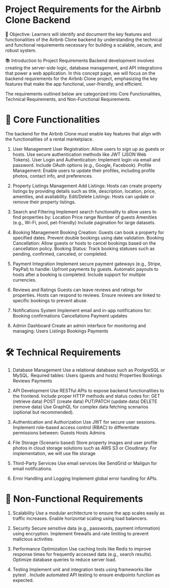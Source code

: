 # Project Requirements for the Airbnb Clone Backend

🎯 Objective:
Learners will identify and document the key features and functionalities of the Airbnb Clone backend by understanding the technical and functional requirements necessary for building a scalable, secure, and robust system.

📚 Introduction to Project Requirements
Backend development involves creating the server-side logic, database management, and API integrations that power a web application. In this concept page, we will focus on the backend requirements for the Airbnb Clone project, emphasizing the key features that make the app functional, user-friendly, and efficient.

The requirements outlined below are categorized into Core Functionalities, Technical Requirements, and Non-Functional Requirements.

# 🔑 Core Functionalities
The backend for the Airbnb Clone must enable key features that align with the functionalities of a rental marketplace.

1. User Management
User Registration:
Allow users to sign up as guests or hosts.
Use secure authentication methods like JWT (JSON Web Tokens).
User Login and Authentication:
Implement login via email and password.
Include OAuth options (e.g., Google, Facebook).
Profile Management:
Enable users to update their profiles, including profile photos, contact info, and preferences.

2. Property Listings Management
Add Listings:
Hosts can create property listings by providing details such as title, description, location, price, amenities, and availability.
Edit/Delete Listings:
Hosts can update or remove their property listings.

3. Search and Filtering
Implement search functionality to allow users to find properties by:
Location
Price range
Number of guests
Amenities (e.g., Wi-Fi, pool, pet-friendly)
Include pagination for large datasets.

4. Booking Management
Booking Creation:
Guests can book a property for specified dates.
Prevent double bookings using date validation.
Booking Cancellation:
Allow guests or hosts to cancel bookings based on the cancellation policy.
Booking Status:
Track booking statuses such as pending, confirmed, canceled, or completed.

5. Payment Integration
Implement secure payment gateways (e.g., Stripe, PayPal) to handle:
Upfront payments by guests.
Automatic payouts to hosts after a booking is completed.
Include support for multiple currencies.

6. Reviews and Ratings
Guests can leave reviews and ratings for properties.
Hosts can respond to reviews.
Ensure reviews are linked to specific bookings to prevent abuse.

7. Notifications System
Implement email and in-app notifications for:
Booking confirmations
Cancellations
Payment updates
8. Admin Dashboard
Create an admin interface for monitoring and managing:
Users
Listings
Bookings
Payments

# 🛠️ Technical Requirements
1. Database Management
Use a relational database such as PostgreSQL or MySQL.
Required tables:
Users (guests and hosts)
Properties
Bookings
Reviews
Payments

2. API Development
Use RESTful APIs to expose backend functionalities to the frontend.
Include proper HTTP methods and status codes for:
GET (retrieve data)
POST (create data)
PUT/PATCH (update data)
DELETE (remove data)
Use GraphQL for complex data fetching scenarios (optional but recommended).

3. Authentication and Authorization
Use JWT for secure user sessions.
Implement role-based access control (RBAC) to differentiate permissions between:
Guests
Hosts
Admins

4. File Storage (Scenario based)
Store property images and user profile photos in cloud storage solutions such as AWS S3 or Cloudinary. For implementation, we will use file storage

5. Third-Party Services
Use email services like SendGrid or Mailgun for email notifications.

6. Error Handling and Logging
Implement global error handling for APIs.

# 🚀 Non-Functional Requirements

1. Scalability
Use a modular architecture to ensure the app scales easily as traffic increases.
Enable horizontal scaling using load balancers.

2. Security
Secure sensitive data (e.g., passwords, payment information) using encryption.
Implement firewalls and rate limiting to prevent malicious activities.

3. Performance Optimization
Use caching tools like Redis to improve response times for frequently accessed data (e.g., search results).
Optimize database queries to reduce server load.

4. Testing
Implement unit and integration tests using frameworks like pytest .
Include automated API testing to ensure endpoints function as expected.

